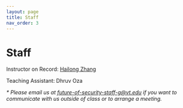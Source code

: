 ```yaml
---
layout: page
title: Staff
nav_order: 3
---
```


# Staff

Instructor on Record: [Hailong Zhang](https://pampl.in/hlz)

Teaching Assistant: Dhruv Oza

_\* Please email us at [future-of-security-staff-g@vt.edu](mailto:future-of-security-staff-g@vt.edu?subject=[FoS]%20Purpose) if you want to communicate with us outside of class or to arrange a meeting._